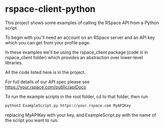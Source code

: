 # rspace-client-python

This project shows some examples of calling the RSpace API from a Python script.

To begin with you'll need an account on an RSpace server and an API key which you can get from your profile page.

In these examples we'll be using the rspace_client package (code is in rspace_client folder) which provides an abstraction over lower-level libraries.

All the code listed here is in the project.

For full details of our API spec please see https://your.rspace.com/public/apiDocs

To run the example scripts in the root folder, cd to that folder, then run

```bash
python3 ExampleScript.py https://your.rspace.com MyAPIKey
```

replacing MyAPIKey with your key, and ExampleScript.py with the name of the script you want to run.
